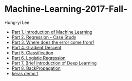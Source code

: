 # Machine-Learning-2017-Fall-
Hung-yi Lee

- [Part 1. Introduction of Machine Learning](https://github.com/XuSShuai/Machine-Learning-2017-Fall/issues/1)
- [Part 2. Regression - Case Study](https://github.com/XuSShuai/Machine-Learning-2017-Fall/issues/2)
- [Part 3. Where does the error come from?](https://github.com/XuSShuai/Machine-Learning-2017-Fall/issues/3)
- [Part 4. Gradient Descent](https://github.com/XuSShuai/Machine-Learning-2017-Fall/issues/4)
- [Part 5. Classification](https://github.com/XuSShuai/Machine-Learning-2017-Fall/issues/5)
- [Part 6. Logistic Regression](https://github.com/XuSShuai/Machine-Learning-2017-Fall/issues/6)
- [Part 7. Brief Introduction of Deep Learning](https://github.com/XuSShuai/Machine-Learning-2017-Fall/issues/7)
- [Part 8. BackPropagation](https://github.com/XuSShuai/Machine-Learning-2017-Fall/issues/8)
- <font color=blue>[keras demo 1](https://github.com/XuSShuai/Machine-Learning-2017-Fall/blob/master/keras%20demo%201.ipynb)</font>
